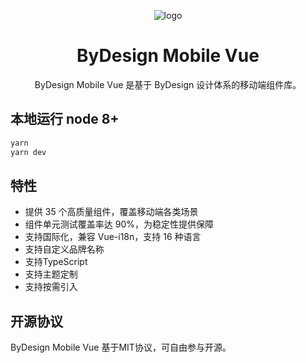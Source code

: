 <p align="center">
  <img alt="logo" src="https://s2.pstatp.com/cdn/expire-1-d/byted-creative-app/static/ByDesign-logo.svg" />
</p>

<h1 align="center">ByDesign Mobile Vue</h1>

<p align="center">ByDesign Mobile Vue 是基于 ByDesign 设计体系的移动端组件库。</p>

## 本地运行 node 8+

```javascript
yarn
yarn dev
```

## 特性

* 提供 35 个高质量组件，覆盖移动端各类场景
* 组件单元测试覆盖率达 90%，为稳定性提供保障
* 支持国际化，兼容 Vue-i18n，支持 16 种语言
* 支持自定义品牌名称
* 支持TypeScript
* 支持主题定制
* 支持按需引入

## 开源协议
ByDesign Mobile Vue 基于MIT协议，可自由参与开源。
